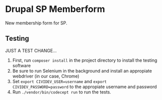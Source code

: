 # Drupal SP Memberform

New membership form for SP.

## Testing

JUST A TEST  CHANGE...

1. First, run `composer install` in the project directory to install the testing software
2. Be sure to run Selenium in the background and install an appropiate webdriver (in our case, Chrome)
3. Set `export CIVIDEV_USER=username` and `export CIVIDEV_PASSWORD=password` to the appropiate username and password
4. Run `./vendor/bin/codecept run` to run the tests.
